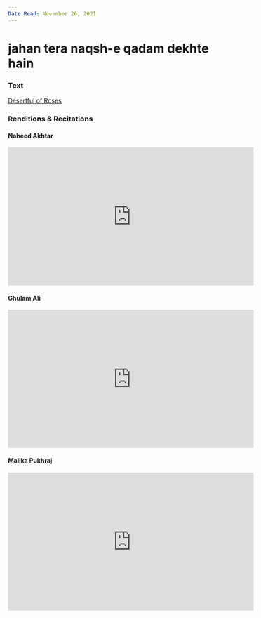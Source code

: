 ```yaml
---
Date Read: November 26, 2021
---
```


# jahan tera naqsh-e qadam dekhte hain

### Text
[Desertful of Roses](http://www.columbia.edu/itc/mealac/pritchett/00ghalib/096/index_096.html)

### Renditions & Recitations

#### Naheed Akhtar

<iframe width="560" height="315" src="https://www.youtube.com/embed/7qvNttlcPEo" title="YouTube video player" frameborder="0" allow="accelerometer; autoplay; clipboard-write; encrypted-media; gyroscope; picture-in-picture" allowfullscreen></iframe>

#### Ghulam Ali

<iframe width="560" height="315" src="https://www.youtube.com/embed/wLZGjSlYVz4" title="YouTube video player" frameborder="0" allow="accelerometer; autoplay; clipboard-write; encrypted-media; gyroscope; picture-in-picture" allowfullscreen></iframe>

#### Malika Pukhraj

<iframe width="560" height="315" src="https://www.youtube.com/embed/uHx6D8aL5dc" title="YouTube video player" frameborder="0" allow="accelerometer; autoplay; clipboard-write; encrypted-media; gyroscope; picture-in-picture" allowfullscreen></iframe>


